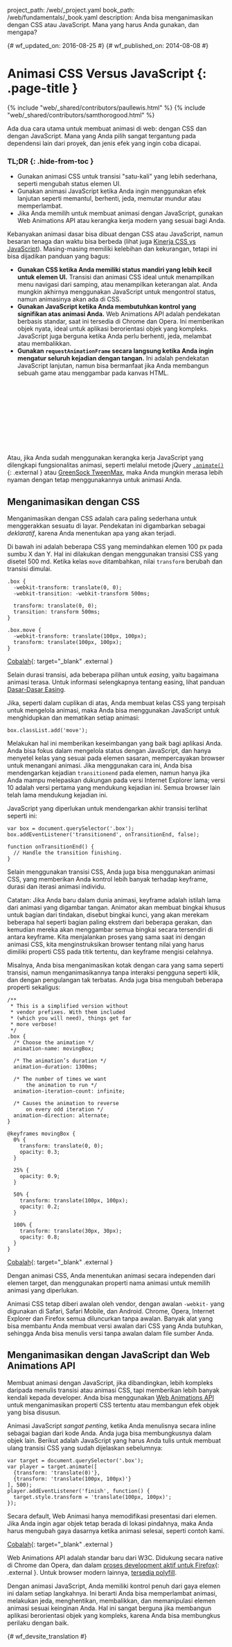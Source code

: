 project_path: /web/_project.yaml
book_path: /web/fundamentals/_book.yaml
description: Anda bisa menganimasikan dengan CSS atau JavaScript. Mana yang harus Anda gunakan, dan mengapa?

{# wf_updated_on: 2016-08-25 #}
{# wf_published_on: 2014-08-08 #}

# Animasi CSS Versus JavaScript {: .page-title }

{% include "web/_shared/contributors/paullewis.html" %}
{% include "web/_shared/contributors/samthorogood.html" %}

Ada dua cara utama untuk membuat animasi di web: dengan CSS dan dengan JavaScript. Mana yang Anda pilih sangat tergantung pada dependensi lain dari proyek, dan jenis efek yang ingin coba dicapai.

### TL;DR {: .hide-from-toc }
* Gunakan animasi CSS untuk transisi "satu-kali" yang lebih sederhana, seperti mengubah status elemen UI.
* Gunakan animasi JavaScript ketika Anda ingin menggunakan efek lanjutan seperti memantul, berhenti, jeda, memutar mundur atau memperlambat.
* Jika Anda memilih untuk membuat animasi dengan JavaScript, gunakan Web Animations API atau kerangka kerja modern yang sesuai bagi Anda.


Kebanyakan animasi dasar bisa dibuat dengan CSS atau JavaScript, namun besaran tenaga dan waktu bisa berbeda (lihat juga [Kinerja CSS vs JavaScript](animations-and-performance#css-vs-javascript-performance)). Masing-masing memiliki kelebihan dan kekurangan, tetapi ini bisa dijadikan panduan yang bagus:

* **Gunakan CSS ketika Anda memiliki status mandiri yang lebih kecil untuk elemen UI.** Transisi dan animasi CSS ideal untuk menampilkan menu navigasi dari samping, atau menampilkan keterangan alat. Anda mungkin akhirnya menggunakan JavaScript untuk mengontrol status, namun animasinya akan ada di CSS.
* **Gunakan JavaScript ketika Anda membutuhkan kontrol yang signifikan atas animasi Anda.** Web Animations API adalah pendekatan berbasis standar, saat ini tersedia di Chrome dan Opera. Ini memberikan objek nyata, ideal untuk aplikasi berorientasi objek yang kompleks. JavaScript juga berguna ketika Anda perlu berhenti, jeda, melambat atau membalikkan.
* **Gunakan `requestAnimationFrame` secara langsung ketika Anda ingin mengatur seluruh kejadian dengan tangan.** Ini adalah pendekatan JavaScript lanjutan, namun bisa bermanfaat jika Anda membangun sebuah game atau menggambar pada kanvas HTML.

<div class="video-wrapper">
  <iframe class="devsite-embedded-youtube-video" data-video-id="WaNoqBAp8NI"
          data-autohide="1" data-showinfo="0" frameborder="0" allowfullscreen>
  </iframe>
</div>

Atau, jika Anda sudah menggunakan kerangka kerja JavaScript yang dilengkapi fungsionalitas animasi, seperti melalui metode jQuery [`.animate()`](https://api.jquery.com/animate/){: .external } atau [GreenSock TweenMax](https://github.com/greensock/GreenSock-JS/tree/master/src/minified), maka Anda mungkin merasa lebih nyaman dengan tetap menggunakannya untuk animasi Anda.

<div class="clearfix"></div>

## Menganimasikan dengan CSS

Menganimasikan dengan CSS adalah cara paling sederhana untuk menggerakkan sesuatu di layar. Pendekatan ini digambarkan sebagai *deklaratif*, karena Anda menentukan apa yang akan terjadi.

Di bawah ini adalah beberapa CSS yang memindahkan elemen 100 px pada sumbu X dan Y. Hal ini dilakukan dengan menggunakan transisi CSS yang disetel 500 md. Ketika kelas `move` ditambahkan, nilai `transform` berubah dan transisi dimulai.


    .box {
      -webkit-transform: translate(0, 0);
      -webkit-transition: -webkit-transform 500ms;
    
      transform: translate(0, 0);
      transition: transform 500ms;
    }
    
    .box.move {
      -webkit-transform: translate(100px, 100px);
      transform: translate(100px, 100px);
    }
    
[Cobalah](https://googlesamples.github.io/web-fundamentals/fundamentals/design-and-ui/animations/box-move-simple.html){: target="_blank" .external }

Selain durasi transisi, ada beberapa pilihan untuk *easing*, yaitu bagaimana animasi terasa. Untuk informasi selengkapnya tentang easing, lihat panduan [Dasar-Dasar Easing](the-basics-of-easing).

Jika, seperti dalam cuplikan di atas, Anda membuat kelas CSS yang terpisah untuk mengelola animasi, maka Anda bisa menggunakan JavaScript untuk menghidupkan dan mematikan setiap animasi:


    box.classList.add('move');
    

Melakukan hal ini memberikan keseimbangan yang baik bagi aplikasi Anda. Anda bisa fokus dalam mengelola status dengan JavaScript, dan hanya menyetel kelas yang sesuai pada elemen sasaran, mempercayakan browser untuk menangani animasi. Jika menggunakan cara ini, Anda bisa mendengarkan kejadian `transitionend` pada elemen, namun hanya jika Anda mampu melepaskan dukungan pada versi Internet Explorer lama; versi 10 adalah versi pertama yang mendukung kejadian ini. Semua browser lain telah lama mendukung kejadian ini.

JavaScript yang diperlukan untuk mendengarkan akhir transisi terlihat seperti ini:


    var box = document.querySelector('.box');
    box.addEventListener('transitionend', onTransitionEnd, false);
    
    function onTransitionEnd() {
      // Handle the transition finishing.
    }
    

Selain menggunakan transisi CSS, Anda juga bisa menggunakan animasi CSS, yang memberikan Anda kontrol lebih banyak terhadap keyframe, durasi dan iterasi animasi individu.

Catatan: Jika Anda baru dalam dunia animasi, keyframe adalah istilah lama dari animasi yang digambar tangan. Animator akan membuat bingkai khusus untuk bagian dari tindakan, disebut bingkai kunci, yang akan merekam beberapa hal seperti bagian paling ekstrem dari beberapa gerakan, dan kemudian mereka akan menggambar semua bingkai secara tersendiri di antara keyframe. Kita menjalankan proses yang sama saat ini dengan animasi CSS, kita menginstruksikan browser tentang nilai yang harus dimiliki properti CSS pada titik tertentu, dan keyframe mengisi celahnya.

Misalnya, Anda bisa menganimasikan kotak dengan cara yang sama seperti transisi, namun menganimasikannya tanpa interaksi pengguna seperti klik, dan dengan pengulangan tak terbatas. Anda juga bisa mengubah beberapa properti sekaligus:


    /**
     * This is a simplified version without
     * vendor prefixes. With them included
     * (which you will need), things get far
     * more verbose!
     */
    .box {
      /* Choose the animation */
      animation-name: movingBox;
    
      /* The animation’s duration */
      animation-duration: 1300ms;
    
      /* The number of times we want
          the animation to run */
      animation-iteration-count: infinite;
    
      /* Causes the animation to reverse
          on every odd iteration */
      animation-direction: alternate;
    }
    
    @keyframes movingBox {
      0% {
        transform: translate(0, 0);
        opacity: 0.3;
      }
    
      25% {
        opacity: 0.9;
      }
    
      50% {
        transform: translate(100px, 100px);
        opacity: 0.2;
      }
    
      100% {
        transform: translate(30px, 30px);
        opacity: 0.8;
      }
    }
    

[Cobalah](https://googlesamples.github.io/web-fundamentals/fundamentals/design-and-ui/animations/box-move-keyframes.html){: target="_blank" .external }

Dengan animasi CSS, Anda menentukan animasi secara independen dari elemen target, dan menggunakan properti nama animasi untuk memilih animasi yang diperlukan.

Animasi CSS tetap diberi awalan oleh vendor, dengan awalan `-webkit-` yang digunakan di Safari, Safari Mobile, dan Android. Chrome, Opera, Internet Explorer dan Firefox semua diluncurkan tanpa awalan. Banyak alat yang bisa membantu Anda membuat versi awalan dari CSS yang Anda butuhkan, sehingga Anda bisa menulis versi tanpa awalan dalam file sumber Anda.

## Menganimasikan dengan JavaScript dan Web Animations API

Membuat animasi dengan JavaScript, jika dibandingkan, lebih kompleks daripada menulis transisi atau animasi CSS, tapi memberikan lebih banyak kendali kepada developer. Anda bisa menggunakan [Web Animations API](https://w3c.github.io/web-animations/) untuk menganimasikan properti CSS tertentu atau membangun efek objek yang bisa disusun.

Animasi JavaScript *sangat penting*, ketika Anda menulisnya secara inline sebagai bagian dari kode Anda. Anda juga bisa membungkusnya dalam objek lain. Berikut adalah JavaScript yang harus Anda tulis untuk membuat ulang transisi CSS yang sudah dijelaskan sebelumnya:


    var target = document.querySelector('.box');
    var player = target.animate([
      {transform: 'translate(0)'},
      {transform: 'translate(100px, 100px)'}
    ], 500);
    player.addEventListener('finish', function() {
      target.style.transform = 'translate(100px, 100px)';
    });
    

Secara default, Web Animasi hanya memodifikasi presentasi dari elemen. Jika Anda ingin agar objek tetap berada di lokasi pindahnya, maka Anda harus mengubah gaya dasarnya ketika animasi selesai, seperti contoh kami.

[Cobalah](https://googlesamples.github.io/web-fundamentals/fundamentals/design-and-ui/animations/box-move-wa.html){: target="_blank" .external }

Web Animations API adalah standar baru dari W3C. Didukung secara native di Chrome dan Opera, dan dalam [proses development aktif untuk Firefox](https://birtles.github.io/areweanimatedyet/){: .external }. Untuk browser modern lainnya, [tersedia polyfill](https://github.com/web-animations/web-animations-js).

Dengan animasi JavaScript, Anda memiliki kontrol penuh dari gaya elemen ini dalam setiap langkahnya. Ini berarti Anda bisa memperlambat animasi, melakukan jeda, menghentikan, membalikkan, dan memanipulasi elemen animasi sesuai keinginan Anda. Hal ini sangat berguna jika membangun aplikasi berorientasi objek yang kompleks, karena Anda bisa membungkus perilaku dengan baik.


{# wf_devsite_translation #}
